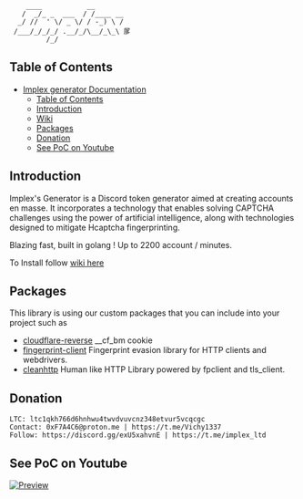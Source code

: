 ```
    ____           __
   /  _/_ _  ___  / /____ __
  _/ //  ' \/ _ \/ / -_) \ /
 /___/_/_/_/ .__/_/\__/_\_\ 㞔
         /_/               
```

## Table of Contents
- [Implex generator Documentation](#implex-generator-documentation)
	- [Table of Contents](#table-of-contents)
	- [Introduction](#introduction)
	- [Wiki](https://github.com/Implex-ltd/Implex-generator/wiki)
	- [Packages](#packages)
	- [Donation](#donation)
	- [See PoC on Youtube](#see-poc-on-youtube)

## Introduction
Implex's Generator is a Discord token generator aimed at creating accounts en masse. It incorporates a technology that enables solving CAPTCHA challenges using the power of artificial intelligence, along with technologies designed to mitigate Hcaptcha fingerprinting.

Blazing fast, built in golang ! Up to 2200 account / minutes.

To Install follow [wiki here](https://github.com/Implex-ltd/Implex-generator/wiki)

## Packages
This library is using our custom packages that you can include into your project such as

- [cloudflare-reverse](https://github.com/Implex-ltd/cloudflare-reverse) __cf_bm cookie
- [fingerprint-client](https://github.com/Implex-ltd/fingerprint-client) Fingerprint evasion library for HTTP clients and webdrivers.
- [cleanhttp](https://github.com/Implex-ltd/cleanhttp) Human like HTTP Library powered by fpclient and tls_client.

## Donation

```
LTC: ltc1qkh766d6hnhwu4twvdvuvcnz348etvur5vcqcgc
Contact: 0xF7A4C6@proton.me | https://t.me/Vichy1337
Follow: https://discord.gg/exU5xahvnE | https://t.me/implex_ltd
```

## See PoC on Youtube

[![Preview](https://img.youtube.com/vi/z6Ea-SRY-qs/0.jpg)](https://www.youtube.com/watch?v=z6Ea-SRY-qs&ab_channel=Armv7l)
